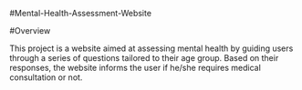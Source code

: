 #Mental-Health-Assessment-Website

#Overview

This project is a website aimed at assessing mental health by guiding users through a series of questions tailored to their age group. Based on their responses, the website informs the user if he/she requires medical consultation or not.
